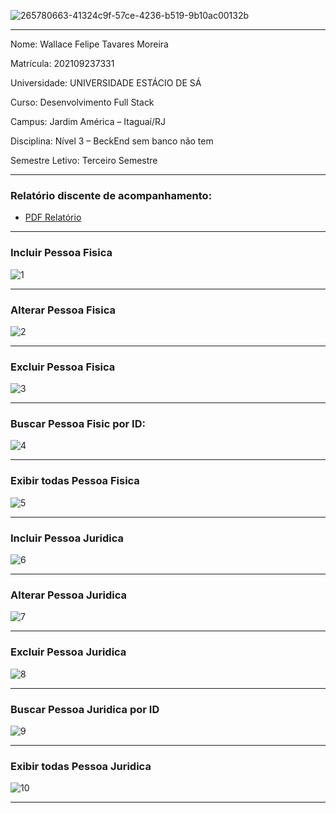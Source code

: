 
![265780663-41324c9f-57ce-4236-b519-9b10ac00132b](https://github.com/Wfelipetm/MissaoPraticaN3_Mundo3/assets/108297008/849862ed-f403-452b-b922-ba7273ca99f6)


----------------------------------------------------------------------------------------------------------------------------


Nome: Wallace Felipe Tavares Moreira 

Matrícula: 202109237331

Universidade: UNIVERSIDADE ESTÁCIO DE SÁ

Curso: Desenvolvimento Full Stack

Campus: Jardim América – Itaguaí/RJ

Disciplina: Nível 3 – BeckEnd sem banco não tem

Semestre Letivo: Terceiro Semestre




-----------------------------------------------------------------------------------------------------------------------------


### Relatório discente de acompanhamento:
- [PDF Relatório ](https://github.com/Wfelipetm/MissaoPraticaN3_Mundo3/blob/main/Relat%C3%B3rio_N3.pdf)






-----------------------------------------------------------------------------------------------------------------------------









### Incluir Pessoa Fisica




![1](https://github.com/Wfelipetm/MissaoPraticaN3_Mundo3/assets/108297008/053dacb7-0243-4340-9926-fd5d977eb039)

-----------------------------------------------------------------------------------------------------------------------------
### Alterar Pessoa Fisica


![2](https://github.com/Wfelipetm/MissaoPraticaN3_Mundo3/assets/108297008/73914e8b-ca5a-4b6d-a520-a9b68f508662)



-----------------------------------------------------------------------------------------------------------------------------
### Excluir Pessoa Fisica 


![3](https://github.com/Wfelipetm/MissaoPraticaN3_Mundo3/assets/108297008/00ad97a1-6964-4b52-998e-9641c1402228)

-----------------------------------------------------------------------------------------------------------------------------
### Buscar Pessoa Fisic por ID:


![4](https://github.com/Wfelipetm/MissaoPraticaN3_Mundo3/assets/108297008/01a4eb5e-e64c-422e-a86a-11a80d2613c0)

-----------------------------------------------------------------------------------------------------------------------------
### Exibir todas Pessoa Fisica 


![5](https://github.com/Wfelipetm/MissaoPraticaN3_Mundo3/assets/108297008/3a760219-5b77-4bea-95a0-7b370e27b3d1)


-----------------------------------------------------------------------------------------------------------------------------
### Incluir Pessoa Juridica

![6](https://github.com/Wfelipetm/MissaoPraticaN3_Mundo3/assets/108297008/e97dc695-edf7-46d4-9207-7817293f75e3)

-----------------------------------------------------------------------------------------------------------------------------

### Alterar Pessoa Juridica

![7](https://github.com/Wfelipetm/MissaoPraticaN3_Mundo3/assets/108297008/9a7804ec-da46-4f49-80e2-03917237c7ec)

-----------------------------------------------------------------------------------------------------------------------------




### Excluir Pessoa Juridica

![8](https://github.com/Wfelipetm/MissaoPraticaN3_Mundo3/assets/108297008/b1c752ee-db18-43b5-8c98-ae2df095ffb8)

-----------------------------------------------------------------------------------------------------------------------------

### Buscar Pessoa Juridica por ID


![9](https://github.com/Wfelipetm/MissaoPraticaN3_Mundo3/assets/108297008/29aa1a88-cb4f-4b6c-8f97-af44d78d97f2)

-----------------------------------------------------------------------------------------------------------------------------
### Exibir todas Pessoa Juridica
![10](https://github.com/Wfelipetm/MissaoPraticaN3_Mundo3/assets/108297008/9f2e9fac-769c-4321-a975-1e63d01c2204)

-----------------------------------------------------------------------------------------------------------------------------

